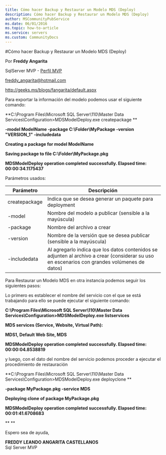 ```yaml
---
title: Cómo hacer Backup y Restaurar un Modelo MDS (Deploy)
description: Cómo hacer Backup y Restaurar un Modelo MDS (Deploy)
author: MSCommunityPubService
ms.date: 06/01/2016
ms.topic: how-to-article
ms.service: servers
ms.custom: CommunityDocs
---
```









#Cómo hacer Backup y Restaurar un Modelo MDS (Deploy)


Por **Freddy Angarita**

SqlServer MVP - [Perfil
MVP](https://mvp.support.microsoft.com/es-es/mvp/Freddy%20Leandro%20Angarita%20Castellanos-4028407)

<freddy_angarita@hotmail.com>

<http://geeks.ms/blogs/fangarita/default.aspx>



Para exportar la información del modelo podemos usar el siguiente
comando:

**C:\\Program Files\\Microsoft SQL Server\\110\\Master Data
Services\\Configuration&gt;MDSModelDeploy.exe createpackage **

**-model ModelName -package C:\\Folder\\MyPackage -version "VERSION\_1"
-includedata**

**Creating a package for model ModelName**

**Saving package to file C:\\Folder\\MyPackage.pkg**

**MDSModelDeploy operation completed successfully. Elapsed time:
00:00:34.1175437**

Parámetros usados:

 | Parámetro    |   Descripción|
 | ---------------|------------------|
 | createpackage  | Indica que se desea generar un paquete para deployment|
 | -model     |     Nombre del modelo a publicar (sensible a la mayúscula)|
 | -package     |   Nombre del archivo a crear|
  |-version    |    Nombre de la versión que se desea publicar (sensible a la mayúscula)|
 | -includedata  |  Al agregarlo indica que los datos contenidos se adjunten al archivo a crear (considerar su uso en escenarios con grandes volúmenes de datos)|

Para Restaurar un Modelo MDS en otra instancia podemos seguir los
siguientes pasos:

Lo primero es establecer el nombre del servicio con el que se está
trabajando para ello se puede ejecutar el siguiente comando:

**C:\\Program Files\\Microsoft SQL Server\\110\\Master Data
Services\\Configuration&gt;MDSModelDeploy.exe listservices**

**MDS services (Service, Website, Virtual Path):**

**MDS1, Default Web Site, MDS**

**MDSModelDeploy operation completed successfully. Elapsed time:
00:00:04.8538819**

y luego, con el dato del nombre del servicio podemos proceder a ejecutar
el procedimiento de restauración

**C:\\Program Files\\Microsoft SQL Server\\110\\Master Data
Services\\Configuration&gt;MDSModelDeploy.exe deployclone **

**-package MyPackage.pkg -service MDS**

**Deploying clone of package MyPackage.pkg**

**MDSModelDeploy operation completed successfully. Elapsed time:
00:01:41.6708683**

** **

Espero sea de ayuda,

**FREDDY LEANDO ANGARITA CASTELLANOS**\
Sql Server MVP


